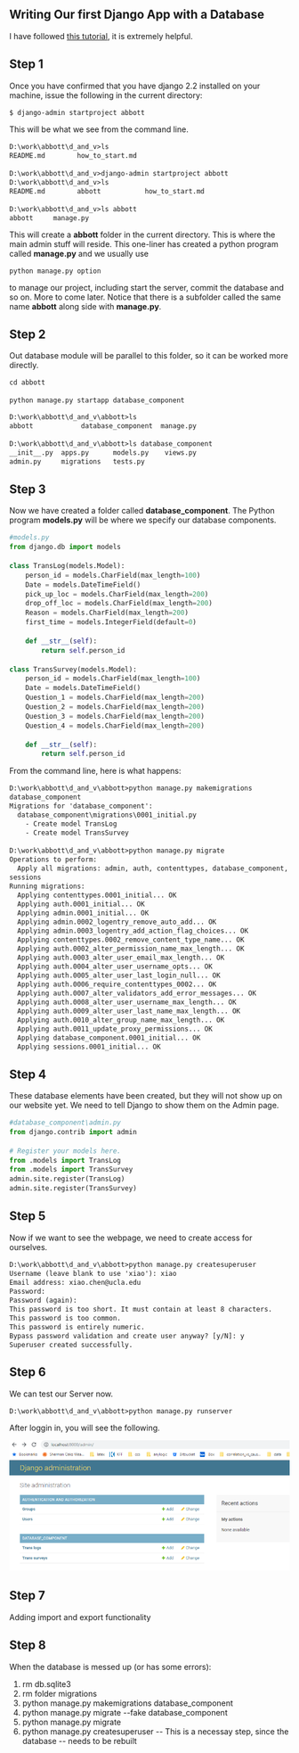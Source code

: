 ## Writing Our first Django App with a Database ##

I have followed [this tutorial](https://docs.djangoproject.com/en/2.2/intro/tutorial01/), it is extremely helpful. 

## Step 1 ##

Once you have confirmed that you have django 2.2 installed on your machine, issue the following
in the current directory: 


```
$ django-admin startproject abbott
```

This will be what we see from the command line. 

    D:\work\abbott\d_and_v>ls
    README.md        how_to_start.md

    D:\work\abbott\d_and_v>django-admin startproject abbott
    D:\work\abbott\d_and_v>ls
    README.md        abbott           how_to_start.md

    D:\work\abbott\d_and_v>ls abbott
    abbott     manage.py

This will create a **abbott** folder in the current directory. This is where the main admin stuff
will reside. This one-liner has created a python program called **manage.py** and we usually use


```
python manage.py option
```

to manage our project, including start the server, commit the database and so on. More to come later.  Notice that there is a subfolder called the same name **abbott** along side with **manage.py**. 

## Step 2 ##

Out database module will be parallel to this folder, so it can be worked more 
directly. 

```
cd abbott

python manage.py startapp database_component
```


    D:\work\abbott\d_and_v\abbott>ls
    abbott            database_component  manage.py

    D:\work\abbott\d_and_v\abbott>ls database_component
    __init__.py  apps.py      models.py    views.py
    admin.py     migrations   tests.py


## Step 3 ##

Now we have created a folder called **database_component**. The Python program **models.py** will be where we specify our database components. 

```python
#models.py
from django.db import models

class TransLog(models.Model):
	person_id = models.CharField(max_length=100)
	Date = models.DateTimeField()
	pick_up_loc = models.CharField(max_length=200)
	drop_off_loc = models.CharField(max_length=200)
	Reason = models.CharField(max_length=200)
	first_time = models.IntegerField(default=0)

	def __str__(self):
		return self.person_id

class TransSurvey(models.Model):
	person_id = models.CharField(max_length=100)
	Date = models.DateTimeField()
	Question_1 = models.CharField(max_length=200)
	Question_2 = models.CharField(max_length=200)
	Question_3 = models.CharField(max_length=200)
	Question_4 = models.CharField(max_length=200)
	
	def __str__(self):
		return self.person_id
```

From the command line, here is what happens:

```
D:\work\abbott\d_and_v\abbott>python manage.py makemigrations database_component
Migrations for 'database_component':
  database_component\migrations\0001_initial.py
    - Create model TransLog
    - Create model TransSurvey

D:\work\abbott\d_and_v\abbott>python manage.py migrate
Operations to perform:
  Apply all migrations: admin, auth, contenttypes, database_component, sessions
Running migrations:
  Applying contenttypes.0001_initial... OK
  Applying auth.0001_initial... OK
  Applying admin.0001_initial... OK
  Applying admin.0002_logentry_remove_auto_add... OK
  Applying admin.0003_logentry_add_action_flag_choices... OK
  Applying contenttypes.0002_remove_content_type_name... OK
  Applying auth.0002_alter_permission_name_max_length... OK
  Applying auth.0003_alter_user_email_max_length... OK
  Applying auth.0004_alter_user_username_opts... OK
  Applying auth.0005_alter_user_last_login_null... OK
  Applying auth.0006_require_contenttypes_0002... OK
  Applying auth.0007_alter_validators_add_error_messages... OK
  Applying auth.0008_alter_user_username_max_length... OK
  Applying auth.0009_alter_user_last_name_max_length... OK
  Applying auth.0010_alter_group_name_max_length... OK
  Applying auth.0011_update_proxy_permissions... OK
  Applying database_component.0001_initial... OK
  Applying sessions.0001_initial... OK
  ```
 
 ## Step 4 ##
 
These database elements have been created, but they will not show up on our website yet. We need to tell Django to show them on the Admin page. 

```python
#database_component\admin.py
from django.contrib import admin

# Register your models here.
from .models import TransLog
from .models import TransSurvey
admin.site.register(TransLog)
admin.site.register(TransSurvey)
```
 
 
 ## Step 5 ##

Now if we want to see the webpage, we need to create access for ourselves. 

```
D:\work\abbott\d_and_v\abbott>python manage.py createsuperuser
Username (leave blank to use 'xiao'): xiao
Email address: xiao.chen@ucla.edu
Password:
Password (again):
This password is too short. It must contain at least 8 characters.
This password is too common.
This password is entirely numeric.
Bypass password validation and create user anyway? [y/N]: y
Superuser created successfully.
```

## Step 6 ##

We can test our Server now. 

```
D:\work\abbott\d_and_v\abbott>python manage.py runserver
```

After loggin in, you will see the following. 

![admin page](/images_folder/step5.png)


## Step 7 ## 

Adding import and export functionality

## Step 8 ##

When the database is messed up (or has some errors):

1. rm db.sqlite3
2. rm folder migrations
3. python manage.py makemigrations database_component
4. python manage.py migrate --fake database_component
5. python manage.py migrate 
6. python manage.py createsuperuser  -- This is a necessay step, since the database 
                                     -- needs to be rebuilt
